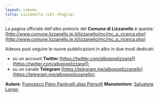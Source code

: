 ```yaml
---
layout: comune
title: Lizzanello (LE) (Puglia)
---
```


La pagina ufficiale dell'albo pretorio del **Comune di Lizzanello** è questa: [http://www.comune.lizzanello.le.it/lizzanello/mc/mc_p_ricerca.php](http://www.comune.lizzanello.le.it/lizzanello/mc/mc_p_ricerca.php)

Adesso puoi seguire le nuove pubblicazioni in albo in due modi dedicati:

* su un account **Twitter** [https://twitter.com/albopoplizzane1](https://twitter.com/albopoplizzane1);
* su un canale **Telegram** [https://telegram.me/albopoplizzanello](https://telegram.me/albopoplizzanello);

**Autore**: [Francesco Piero Paolicelli alias Piersoft](https://twitter.com/piersoft)
**Manutentore**: [Salvatore Longo](https://twitter.com/Salvatore_Longo)
